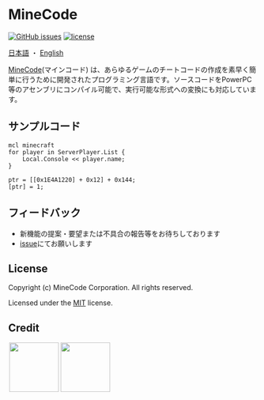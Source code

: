 # MineCode
[![GitHub issues](https://img.shields.io/github/issues/yukikamome316/MineCode)](https://github.com/yukikamome316/MineCode/issues) [![license](https://img.shields.io/github/license/yukikamome316/MineCode)](https://github.com/yukikamome316/MineCode/blob/main/LICENSE)

[日本語](https://github.com/yukikamome316/MineCode/blob/main/docs/README-ja.md) ・ [English](https://github.com/yukikamome316/MineCode/blob/main/README.md)

[MineCode](https://github.com/yukikamome316/MineCode/)(マインコード) は、あらゆるゲームのチートコードの作成を素早く簡単に行うために開発されたプログラミング言語です。ソースコードをPowerPC等のアセンブリにコンパイル可能で、実行可能な形式への変換にも対応しています。
## サンプルコード
~~~
mcl minecraft
for player in ServerPlayer.List {
    Local.Console << player.name;
}
~~~
~~~
ptr = [[0x1E4A1220] + 0x12] + 0x144;
[ptr] = 1;
~~~
## フィードバック
- 新機能の提案・要望または不具合の報告等をお待ちしております
- [issue](https://github.com/yukikamome316/MineCode/issues)にてお願いします

## License
Copyright (c) MineCode Corporation. All rights reserved.

Licensed under the [MIT](https://github.com/yukikamome316/MineCode/LICENSE) license.

## Credit
<a href="https://github.com/yukikamome316">
  <img align="left" src="https://github.com/yukikamome316.png" hspace="2" width=100, height=100/>
</a>
<a href="https://github.com/syoch">
  <img align="left" src="https://github.com/syoch.png" hspace="2" width=100, height=100/>
</a>
